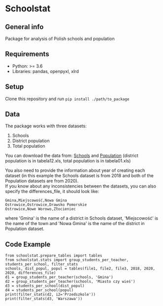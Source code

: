 # Schoolstat

## General info
Package for analysis of Polish schools and population
	
## Requirements
* Python: >= 3.6
* Libraries: pandas, openpyxl, xlrd

## Setup
Clone this repository and run `pip install ./path/to_package`

## Data
The package works with three datasets: 
1. Schools
2. District population
3. Total population

You can download the data from: 
[Schools](https://dane.gov.pl/pl/dataset/839,wykaz-szko-i-placowek-oswiatowych/resource/16251,wykaz-szkol-i-placowek-wg-stanu-na-30ix-2018-r/table) and
[Population](https://stat.gov.pl/obszary-tematyczne/ludnosc/ludnosc/ludnosc-stan-i-struktura-ludnosci-oraz-ruch-naturalny-w-przekroju-terytorialnym-stan-w-dniu-30-06-2020,6,28.html)
   (district population is in tabela12.xls, total population is in tabela01.xls)

You also need to provide the information about year of creating each dataset (in this example the Schools dataset is from 2018 and both of the Population datasets are from 2020).  
If you know about any inconsistencies between the datasets, you can also specify the differences_file, it should look like:
```
Gmina,Miejscowość,Nowa Gmina
Ostrowice,Ostrowice,Drawsko Pomorskie
Ostrowice,Nowe Worowo,Złocieniec
```
where 'Gmina' is the name of a district in Schools dataset, 'Miejscowość' is the name of the town and 'Nowa Gmina' is the name of the district in Population dataset.

## Code Example
```
from schoolstat.prepare_tables import tables
from schoolstat.stats import group_students_per_teacher, students_per_school, filter_stats
schools, dist_popul, popul = tables(file1, file2, file3, 2018, 2020, 2020, differences_file)
d1 = group_students_per_teacher(schools, 'Gmina')
d2 = group_students_per_teacher(schools, 'Miasto czy wieś')
d3 = students_per_school(dist_popul)
d4 = students_per_school(popul)
print(filter_stats(d2, i2='Przedszkole'))
print(filter_stats(d3, 'Warszawa'))
```